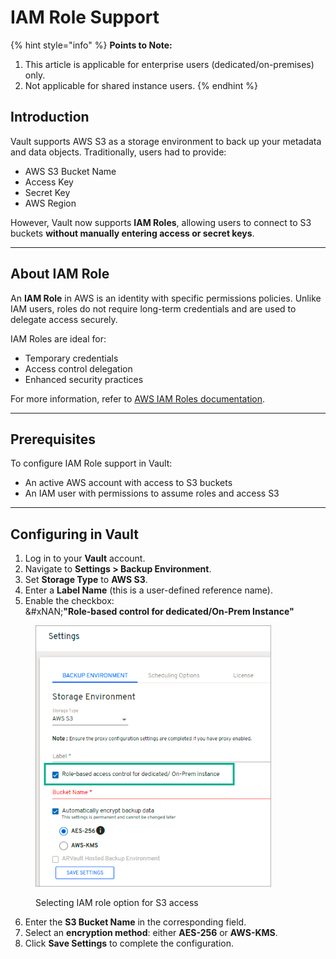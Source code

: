 # IAM Role Support

{% hint style="info" %}
**Points to Note:**

1. This article is applicable for enterprise users (dedicated/on-premises) only.
2. Not applicable for shared instance users.
{% endhint %}

## Introduction <a href="#introduction" id="introduction"></a>

Vault supports AWS S3 as a storage environment to back up your metadata and data objects. Traditionally, users had to provide:

* AWS S3 Bucket Name
* Access Key
* Secret Key
* AWS Region

However, Vault now supports **IAM Roles**, allowing users to connect to S3 buckets **without manually entering access or secret keys**.

***

## About IAM Role <a href="#about-iam-role" id="about-iam-role"></a>

An **IAM Role** in AWS is an identity with specific permissions policies. Unlike IAM users, roles do not require long-term credentials and are used to delegate access securely.

IAM Roles are ideal for:

* Temporary credentials
* Access control delegation
* Enhanced security practices

For more information, refer to [AWS IAM Roles documentation](https://docs.aws.amazon.com/IAM/latest/UserGuide/id_roles_create.html).

***

## Prerequisites <a href="#prerequisites" id="prerequisites"></a>

To configure IAM Role support in Vault:

* An active AWS account with access to S3 buckets
* An IAM user with permissions to assume roles and access S3

***

## Configuring in Vault <a href="#configuring-in-vault" id="configuring-in-vault"></a>

1. Log in to your **Vault** account.
2. Navigate to **Settings > Backup Environment**.
3. Set **Storage Type** to **AWS S3**.
4. Enter a **Label Name** (this is a user-defined reference name).
5. Enable the checkbox:\
   &#xNAN;**"Role-based control for dedicated/On-Prem Instance"**

<figure><img src="../../../../../.gitbook/assets/image (99) (1).png" alt="IAM Role configuration in Vault settings" width="377"><figcaption><p>Selecting IAM role option for S3 access</p></figcaption></figure>

6. Enter the **S3 Bucket Name** in the corresponding field.
7. Select an **encryption method**: either **AES-256** or **AWS-KMS**.
8. Click **Save Settings** to complete the configuration.
